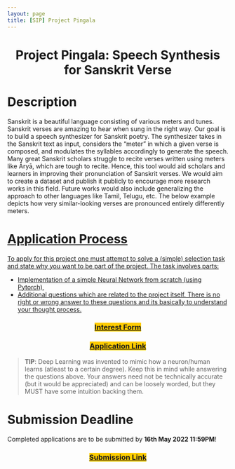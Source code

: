 ```yaml
---
layout: page
title: [SIP] Project Pingala
---
```


<h1>
    <center>Project Pingala: Speech Synthesis for Sanskrit Verse</center>
</h1>

# Description

Sanskrit is a beautiful language consisting of various meters and tunes. Sanskrit verses are amazing to hear when sung in the right way. Our goal is to build a speech synthesizer for Sanskrit poetry. The synthesizer takes in the Sanskrit text as input, considers the “meter” in which a given verse is composed, and modulates the syllables accordingly to generate the speech.
Many great Sanskrit scholars struggle to recite verses written using meters like Āryā, which are tough to recite. Hence, this tool would aid scholars and learners in improving their pronunciation of Sanskrit verses. We would aim to create a dataset and publish it publicly to encourage more research works in this field. Future works would also include generalizing the approach to other languages like Tamil, Telugu, etc. 
The below example depicts how very similar-looking verses are pronounced entirely differently meters.

<h3>
    <center><a href="https://drive.google.com/file/d/1yuOQk7EEY0mbvgE76rxaKsi6D0SDV0gw/view?usp=drivesdk"
    अस्मिन्विकारःखहरे न राशावपि प्रविष्टेष्वपि निस्सृतेषु।
    बहुष्वपि स्याल्लयसृष्टिकाले अनन्तेऽच्युते भूतगणेषु यद्वत्।।
    </a></center>
</h3>

<h3>
    <center><a href="https://drive.google.com/file/d/1z-Jw7Yg3jJisz-cerpBfUCMxDSdlPjV4/view?usp=sharing"
    सैकपदघ्नपदार्धमथैकाद्यङ्कयुतिःकिल सङ्कलिताख्या।
    सा द्वियुतेन पदेन विनिघ्नी स्यात्तृहृता खलु सङ्कलितैक्यम्।।
    </a></center>
</h3>

<h3>
    <center><a href="https://drive.google.com/file/d/1yn7jj-A9HFrRJE-6nNsDGjK2PsRIHOHl/view?usp=sharing"
    भाज्यो हारः क्षेपकश्चापवर्त्यःकेनाप्यादौ सम्भवे कुट्टकार्थम्।
    येनच्छिन्नौ भाज्यहारौ न तेन क्षेपश्चेत्तद्दुष्टमुद्दिष्टमेव।।
    </a></center>
</h3>

# Application Process

To apply for this project one must attempt to solve a (simple) selection task and state why you want to be part of the project. The task involves parts: 
- Implementation of a simple Neural Network from scratch (using Pytorch),
- Additional questions which are related to the project itself. There is no right or wrong answer to these questions and its basically to understand your thought process.

<h3>
    <center><a style="background-color:#ffcc00;" href="https://docs.google.com/forms/d/e/1FAIpQLScG9TfAb8HqwiD2QWCrCt8ow29TwXuZsUVh1Oxx_GnHeXw5ww/viewform?usp=sf_link">Interest Form</a></center>
</h3>

<h3>
    <center><a style="background-color:#ffcc00;" href="https://docs.google.com/document/d/1aKnjR931XnUDpf5CFhDPcpOb6dOj28cG/edit#heading=h.59nal09o3hw3">Application Link</a></center>
</h3>

> **TIP**: Deep Learning was invented to mimic how a neuron/human learns (atleast to a certain degree). Keep this in mind while answering the questions above. Your answers need not be technically accurate (but it would be appreciated) and can be loosely worded, but they MUST have some intuition backing them.

# Submission Deadline

Completed applications are to be submitted by **16th May 2022 11:59PM**!

<h3>
    <center><a style="background-color:#ffcc00;" href="https://forms.gle/MxdeKKPYW37Wa1Ls5">Submission Link</a></center>
</h3>

<div class="container">
    <div class="countdown-styled" data-date="May 16, 2022 23:59:59"></div>
</div>